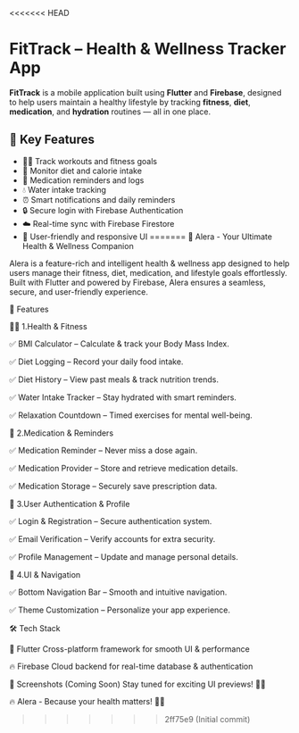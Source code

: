 <<<<<<< HEAD
# FitTrack – Health & Wellness Tracker App

**FitTrack** is a mobile application built using **Flutter** and **Firebase**, designed to help users maintain a healthy lifestyle by tracking **fitness**, **diet**, **medication**, and **hydration** routines — all in one place.

## 🔑 Key Features

- 🏃‍♂️ Track workouts and fitness goals
- 🍎 Monitor diet and calorie intake
- 💊 Medication reminders and logs
- 💧 Water intake tracking
- ⏰ Smart notifications and daily reminders
- 🔒 Secure login with Firebase Authentication
- ☁️ Real-time sync with Firebase Firestore
- 📱 User-friendly and responsive UI
=======
🌟 Alera - Your Ultimate Health & Wellness Companion

Alera is a feature-rich and intelligent health & wellness app designed to help users manage their fitness, diet, medication, and lifestyle goals effortlessly.
Built with Flutter and powered by Firebase, Alera ensures a seamless, secure, and user-friendly experience.


🚀 Features


🏋️‍♂️ 1.Health & Fitness

✅ BMI Calculator – Calculate & track your Body Mass Index.

✅ Diet Logging – Record your daily food intake.

✅ Diet History – View past meals & track nutrition trends.

✅ Water Intake Tracker – Stay hydrated with smart reminders.

✅ Relaxation Countdown – Timed exercises for mental well-being.




💊 2.Medication & Reminders

✅ Medication Reminder – Never miss a dose again.

✅ Medication Provider – Store and retrieve medication details.

✅ Medication Storage – Securely save prescription data.



🔐 3.User Authentication & Profile

✅ Login & Registration – Secure authentication system.

✅ Email Verification – Verify accounts for extra security.

✅ Profile Management – Update and manage personal details.



🎨 4.UI & Navigation

✅ Bottom Navigation Bar – Smooth and intuitive navigation.

✅ Theme Customization – Personalize your app experience.



🛠️ Tech Stack

🎯 Flutter	Cross-platform framework for smooth UI & performance

🔥 Firebase	Cloud backend for real-time database & authentication

📸 Screenshots (Coming Soon)
Stay tuned for exciting UI previews! 🎨✨

🔥 Alera - Because your health matters! 🚀💙
>>>>>>> 2ff75e9 (Initial commit)
